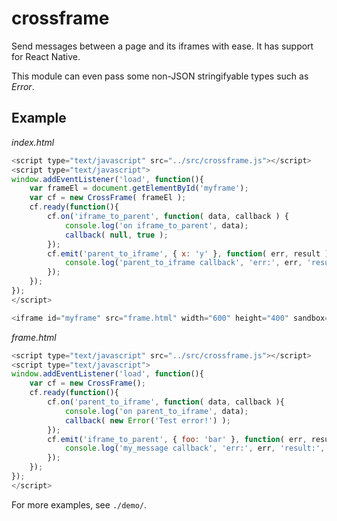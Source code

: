 # crossframe

Send messages between a page and its iframes with ease. It has support for React Native.

This module can even pass some non-JSON stringifyable types such as _Error_.

## Example

_index.html_

```javascript
<script type="text/javascript" src="../src/crossframe.js"></script>
<script type="text/javascript">
window.addEventListener('load', function(){
	var frameEl = document.getElementById('myframe');
	var cf = new CrossFrame( frameEl );
	cf.ready(function(){
		cf.on('iframe_to_parent', function( data, callback ) {
			console.log('on iframe_to_parent', data);
			callback( null, true );
		});
		cf.emit('parent_to_iframe', { x: 'y' }, function( err, result ){
			console.log('parent_to_iframe callback', 'err:', err, 'result:', result);
		});
	});
});
</script>

<iframe id="myframe" src="frame.html" width="600" height="400" sandbox="allow-scripts"></iframe>
```

_frame.html_

```javascript
<script type="text/javascript" src="../src/crossframe.js"></script>
<script type="text/javascript">
window.addEventListener('load', function(){
	var cf = new CrossFrame();
	cf.ready(function(){
		cf.on('parent_to_iframe', function( data, callback ){
			console.log('on parent_to_iframe', data);
			callback( new Error('Test error!') );
		});
		cf.emit('iframe_to_parent', { foo: 'bar' }, function( err, result ){
			console.log('my_message callback', 'err:', err, 'result:', result);
		});
	});
});
</script>
```

For more examples, see `./demo/`.